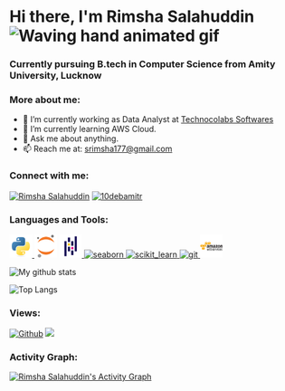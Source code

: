 <h1 align="left">Hi there, I'm Rimsha Salahuddin <img src="https://raw.githubusercontent.com/nixin72/nixin72/master/wave.gif" alt="Waving hand animated gif" height="40" width="40" />
<h3 align="left">Currently pursuing B.tech in Computer Science from Amity University, Lucknow </h3>

### More about me:
- 🔭 I’m currently working as Data Analyst at [Technocolabs Softwares](https://www.linkedin.com/company/technocolabs/)
- 🌱 I’m currently learning AWS Cloud.
- 💬 Ask me about anything.
- 📫 Reach me at: [srimsha177@gmail.com](mailto:srimsha177@gmail.com?subject=GitHub)

<h3 align="left">Connect with me:</h3>
<p align="left">
<a href="htt<p align="left">
<a href="https://www.linkedin.com/in/rimsha-salahuddin-635000218/" target="blank"><img align="center" src="https://raw.githubusercontent.com/rahuldkjain/github-profile-readme-generator/master/src/images/icons/Social/linked-in-alt.svg" alt="Rimsha Salahuddin" height="30" width="40" /></a>
<a href="https://twitter.com/srimsha__" target="blank"><img align="center" src="https://raw.githubusercontent.com/rahuldkjain/github-profile-readme-generator/master/src/images/icons/Social/twitter.svg" alt="10debamitr" height="30" width="40" /></a>
</p>  

<h3 align="left">Languages and Tools:</h3>
<p align="left"> <a href="https://www.python.org" target="_blank" rel="noreferrer"> <img src="https://raw.githubusercontent.com/devicons/devicon/master/icons/python/python-original.svg" alt="python" width="40" height="40"/> </a> <img src="https://raw.githubusercontent.com/devicons/devicon/master/icons/jupyter/jupyter-original.svg" alt="HTML" width="40px"/> <a href="https://pandas.pydata.org/" target="_blank" rel="noreferrer"> <img src="https://raw.githubusercontent.com/devicons/devicon/2ae2a900d2f041da66e950e4d48052658d850630/icons/pandas/pandas-original.svg" alt="pandas" width="40" height="40"/> </a> <a href="https://seaborn.pydata.org/" target="_blank" rel="noreferrer"> <img src="https://seaborn.pydata.org/_images/logo-mark-lightbg.svg" alt="seaborn" width="40" height="40"/> </a> <a href="https://scikit-learn.org/" target="_blank" rel="noreferrer"> <img src="https://upload.wikimedia.org/wikipedia/commons/0/05/Scikit_learn_logo_small.svg" alt="scikit_learn" width="40" height="40"/> </a><a href="https://git-scm.com/" target="_blank" rel="noreferrer"> <img src="https://www.vectorlogo.zone/logos/git-scm/git-scm-icon.svg" alt="git" width="40" height="40"/> </a> <a href="https://aws.amazon.com" target="_blank" rel="noreferrer"> <img src="https://raw.githubusercontent.com/devicons/devicon/master/icons/amazonwebservices/amazonwebservices-original-wordmark.svg" alt="aws" width="40" height="40"/> </a>
</p>
<p align="left"><img src="https://github-readme-stats.vercel.app/api?username=rimsha-salahuddin&show_icons=true&theme=material-palenight" alt="My github stats" />

![Top Langs](https://github-readme-stats.vercel.app/api/top-langs/?username=rimsha-salahuddin&theme=tokyonight)

<h3 align="left">Views:</h3>

[![Github](https://img.shields.io/github/followers/rimsha-salahuddin?label=Follow&style=socail)](https://github.com/rimsha-salahuddin) ![](https://visitor-badge.laobi.icu/badge?page_id=rimsha-salahuddin.rimsha-salahuddin)

<h3 align="left">Activity Graph:</h3>
<a href="https://github.com/rimsha-salahuddin/github-readme-activity-graph"><img alt="Rimsha Salahuddin's Activity Graph" src="https://activity-graph.herokuapp.com/graph?username=rimsha-salahuddin&bg_color=FFFFFF&color=2732e9&line=2732e9&point=f73030&hide_border=true" /></a>
